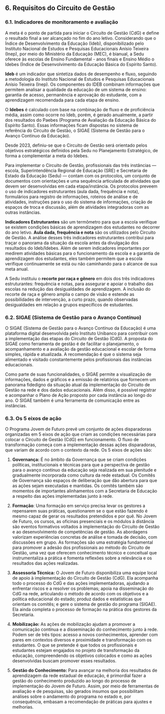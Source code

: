 ## 6. Requisitos do Circuito de Gestão

### 6.1. Indicadores de monitoramento e avaliação

A meta é o ponto de partida para iniciar o Circuito de Gestão (CdG) e define o resultado final a ser alcançado no fim do ano letivo. Considerando que o Índice de Desenvolvimento da Educação (Ideb), disponibilizado pelo Instituto Nacional de Estudos e Pesquisas Educacionais Anísio Teixeira (Inep), por meio do Ministério da Educação (MEC), é bianual, a Sedu oferece às escolas de Ensino Fundamental \- anos finais e Ensino Médio o Idebes (Índice de Desenvolvimento da Educação Básica do Espírito Santo).

**Ideb** é um indicador que sintetiza dados de desempenho e fluxo, seguindo a metodologia do Instituto Nacional de Estudos e Pesquisas Educacionais Anísio Teixeira (Inep). Os componentes do IDEB combinam informações que permitem analisar a qualidade da educação de um sistema de ensino: garantia de acesso, permanência e aprovação do estudante, com a aprendizagem recomendada para cada etapa de ensino.

O **Idebes** é calculado com base na combinação de fluxo e de proficiência média, assim como ocorre no Ideb, porém, é gerado anualmente, a partir dos resultados do Paebes (Programa de Avaliação da Educação Básica do Espírito Santo). Essas informações ficam dispostas no sistema de referência do Circuito de Gestão, o SIGAE (Sistema de Gestão para o Avanço Contínuo da Educação).

Desde 2023, definiu-se que o Circuito de Gestão será orientado pelos objetivos estratégicos definidos pela Sedu no Planejamento Estratégico, de forma a complementar a meta do Idebes.

Para implementar o Circuito de Gestão, profissionais das três instâncias — escola, Superintendência Regional de Educação (SRE) e Secretaria de Estado da Educação (Sedu) — contam com os protocolos, um conjunto de documentos com orientações e uma sequência articulada de atividades que devem ser desenvolvidas em cada etapa/instância. Os protocolos preveem o uso de indicadores estruturantes (aula dada, frequência e nota), formulários para registro de informações, roteiros de análise e de atividades, instruções para o uso do sistema de informações, criação de espaços de troca e discussão, além de atividades integradoras com as outras instâncias.

**Indicadores Estruturantes** são um termômetro para que a escola verifique se existem condições básicas de aprendizagem dos estudantes no decorrer do ano letivo. **Aula dada, frequência e nota** são os utilizados pelo Circuito de Gestão. A análise desses três indicadores estruturantes contribui para traçar o panorama da situação da escola antes da divulgação dos resultados do Ideb/Idebes. Além de serem indicadores importantes por medirem atividades básicas para o funcionamento da escola e a garantia de aprendizagem dos estudantes, eles também permitem que a escola verifique continuamente se está ou não caminhando para o alcance de sua meta anual.

A Sedu instituiu o **recorte por raça e gênero** em dois dos três indicadores estruturantes: frequência e notas, para assegurar e apoiar o trabalho das escolas na redução das desigualdades de aprendizagem. A inclusão do recorte de raça e gênero amplia o campo de visão e estende as possibilidades de intervenção, a curto prazo, quando observadas desigualdades em relação a grupos específicos de estudantes.

### 6.2. SIGAE (Sistema de Gestão para o Avanço Contínuo)

O SIGAE (Sistema de Gestão para o Avanço Contínuo da Educação) é uma plataforma digital desenvolvida pelo Instituto Unibanco para contribuir com a implementação das etapas do Circuito de Gestão (CdG). A proposta do SIGAE como ferramenta de gestão é de facilitar o planejamento, o acompanhamento e a avaliação da gestão educacional e escolar de forma simples, rápida e atualizada. A recomendação é que o sistema seja alimentado e visitado constantemente pelos profissionais das instâncias educacionais.

Como parte de suas funcionalidades, o SIGAE permite a visualização de informações, dados e gráficos e a emissão de relatórios que fornecem um panorama fidedigno da situação atual da implementação do Circuito de Gestão na rede e dos dados educacionais. Além disso, é possível registrar e acompanhar o Plano de Ação proposto por cada instância ao longo do ano. O SIGAE também é uma ferramenta de comunicação entre as instâncias.

### 6.3. Os 5 eixos de ação

O Programa Jovem de Futuro prevê um conjunto de ações disparadoras organizadas em 5 eixos de ação que criam as condições necessárias para colocar o Circuito de Gestão (CdG) em funcionamento. O fluxo de transformação começa com a implementação dessas ações disparadoras, que variam de acordo com o contexto da rede. Os 5 eixos de ações são:

1. **Governança:** É no âmbito da Governança que se criam condições políticas, institucionais e técnicas para que a perspectiva de gestão para o avanço contínuo da educação seja realizada em sua plenitude e gradualmente incorporada como cultura da rede estadual. Os Comitês de Governança são espaços de deliberação que dão abertura para que as ações sejam executadas e mantidas. Os comitês também são momentos de importantes alinhamentos com a Secretaria de Educação a respeito das ações implementadas junto à rede.

2. **Formação**: Uma formação em serviço precisa levar os gestores a repensarem suas práticas, questionarem se o que estão fazendo é mesmo capaz de gerar os resultados pretendidos e por quê. No Jovem de Futuro, os cursos, as oficinas presenciais e os módulos à distância são eventos formativos voltados à implementação do Circuito de Gestão e ao desenvolvimento de competências de gestão. As abordagens valorizam experiências concretas de análise e tomada de decisão, com discussões em grupo. As formações são uma estratégia fundamental para promover a adesão dos profissionais ao método do Circuito de Gestão, uma vez que oferecem conhecimento técnico e conceitual que instrumentaliza a prática e fomenta reflexões sobre a relevância e os resultados das ações realizadas.

3. **Assessoria Técnica:** O Jovem de Futuro disponibiliza uma equipe local de apoio à implementação do Circuito de Gestão (CdG). Ela acompanha todo o processo do CdG e das ações implementadoras, ajudando a enfrentar riscos e a resolver os problemas; apoia na disseminação do CdG na rede, articulando o método de acordo com os objetivos e a política educacional do estado; produz dados e estatísticas que orientam os comitês; e gere o sistema de gestão do programa (SIGAE). Ela ainda completa o processo de formação na prática dos gestores da Secretaria.

4. **Mobilização:** As ações de mobilização ajudam a promover a comunicação contínua e a disseminação do conhecimento junto à rede. Podem ser de três tipos: acesso a novos conhecimentos, aprender com pares em contextos diversos e proximidade e transformação com os estudantes. O que se pretende é que todos os profissionais e estudantes estejam engajados no projeto de transformação da educação, compreendendo os objetivos colocados e como as ações desenvolvidas buscam promover esses resultados.

5. **Gestão do Conhecimento:** Para avançar na melhoria dos resultados de aprendizagem da rede estadual de educação, é primordial fazer a gestão do conhecimento produzido ao longo do processo de implementação do Jovem de Futuro. Assim, por meio de ferramentas de avaliação e de pesquisas, são gerados insumos que possibilitam análises sobre o andamento do programa no estado e, por consequência, embasam a recomendação de práticas para ajustes e melhorias.